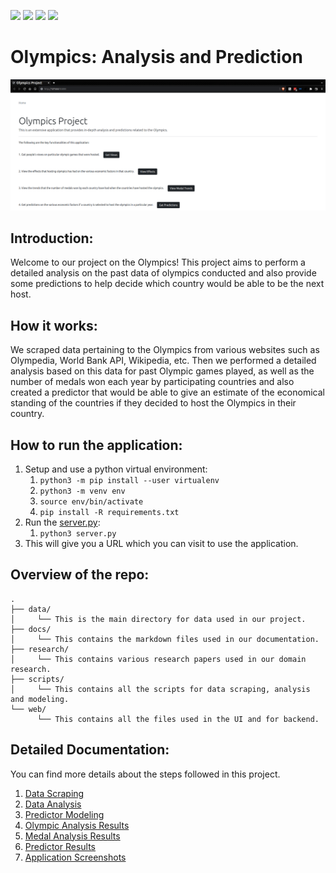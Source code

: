 ![](https://img.shields.io/github/license/srakhe/olympics?style=for-the-badge)
![](https://img.shields.io/github/issues/srakhe/olympics?style=for-the-badge)
![](https://img.shields.io/github/issues-pr/srakhe/olympics?style=for-the-badge)
![](https://img.shields.io/github/last-commit/srakhe/olympics/main?style=for-the-badge)

# Olympics: Analysis and Prediction

![](docs/res/main_menu.png)

## Introduction:

Welcome to our project on the Olympics! This project aims to perform a detailed analysis on the past data of olympics
conducted and also provide some predictions to help decide which country would be able to be the next host.

## How it works:

We scraped data pertaining to the Olympics from various websites such as Olympedia, World Bank API, Wikipedia, etc. Then
we performed a detailed analysis based on this data for past Olympic games played, as well as the number of medals won
each year by participating countries and also created a predictor that would be able to give an estimate of the
economical standing of the countries if they decided to host the Olympics in their country.

## How to run the application:

1. Setup and use a python virtual environment:
    1. `python3 -m pip install --user virtualenv`
    2. `python3 -m venv env`
    3. `source env/bin/activate`
    4. `pip install -R requirements.txt`
2. Run the [server.py](web/server.py):
    1. `python3 server.py`
3. This will give you a URL which you can visit to use the application.

## Overview of the repo:
```
. 
├── data/ 
│     └── This is the main directory for data used in our project. 
├── docs/ 
│     └── This contains the markdown files used in our documentation. 
├── research/ 
│     └── This contains various research papers used in our domain research.
├── scripts/ 
│     └── This contains all the scripts for data scraping, analysis and modeling. 
└── web/ 
      └── This contains all the files used in the UI and for backend.
```

## Detailed Documentation:

You can find more details about the steps followed in this project.

1. [Data Scraping](docs/scrapers.md)
2. [Data Analysis](docs/analysis.md)
3. [Predictor Modeling](docs/predictor.md)
4. [Olympic Analysis Results](web/static/analysis/olympic_analysis/olympic_analysis.html)
5. [Medal Analysis Results](web/static/analysis/medal_analysis/medal_analysis.html)
6. [Predictor Results]()
7. [Application Screenshots](docs/screenshots.md)